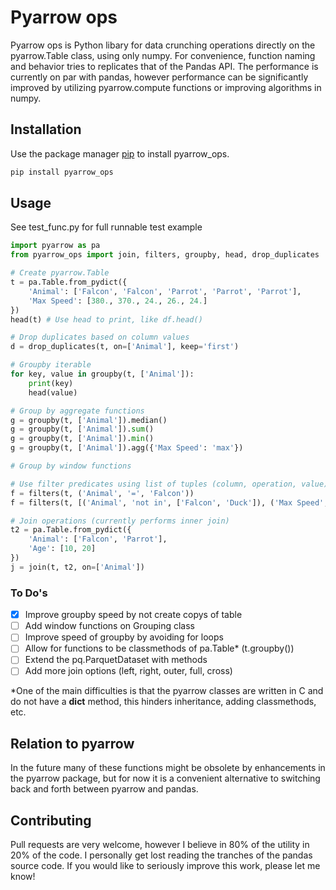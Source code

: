 # Pyarrow ops
Pyarrow ops is Python libary for data crunching operations directly on the pyarrow.Table class, using only numpy. For convenience, function naming and behavior tries to replicates that of the Pandas API. The performance is currently on par with pandas, however performance can be significantly improved by utilizing pyarrow.compute functions or improving algorithms in numpy.

## Installation

Use the package manager [pip](https://pip.pypa.io/en/stable/) to install pyarrow_ops.

```bash
pip install pyarrow_ops
```

## Usage
See test_func.py for full runnable test example

```python
import pyarrow as pa 
from pyarrow_ops import join, filters, groupby, head, drop_duplicates

# Create pyarrow.Table
t = pa.Table.from_pydict({
    'Animal': ['Falcon', 'Falcon', 'Parrot', 'Parrot', 'Parrot'],
    'Max Speed': [380., 370., 24., 26., 24.]
})
head(t) # Use head to print, like df.head()

# Drop duplicates based on column values
d = drop_duplicates(t, on=['Animal'], keep='first')

# Groupby iterable
for key, value in groupby(t, ['Animal']):
    print(key)
    head(value)

# Group by aggregate functions
g = groupby(t, ['Animal']).median()
g = groupby(t, ['Animal']).sum()
g = groupby(t, ['Animal']).min()
g = groupby(t, ['Animal']).agg({'Max Speed': 'max'})

# Group by window functions

# Use filter predicates using list of tuples (column, operation, value)
f = filters(t, ('Animal', '=', 'Falcon'))
f = filters(t, [('Animal', 'not in', ['Falcon', 'Duck']), ('Max Speed', '<', 25)])

# Join operations (currently performs inner join)
t2 = pa.Table.from_pydict({
    'Animal': ['Falcon', 'Parrot'],
    'Age': [10, 20]
})
j = join(t, t2, on=['Animal'])
```

### To Do's
- [x] Improve groupby speed by not create copys of table
- [ ] Add window functions on Grouping class
- [ ] Improve speed of groupby by avoiding for loops
- [ ] Allow for functions to be classmethods of pa.Table* (t.groupby())
- [ ] Extend the pq.ParquetDataset with methods
- [ ] Add more join options (left, right, outer, full, cross)

*One of the main difficulties is that the pyarrow classes are written in C and do not have a __dict__ method, this hinders inheritance, adding classmethods, etc.

## Relation to pyarrow
In the future many of these functions might be obsolete by enhancements in the pyarrow package, but for now it is a convenient alternative to switching back and forth between pyarrow and pandas.

## Contributing
Pull requests are very welcome, however I believe in 80% of the utility in 20% of the code. I personally get lost reading the tranches of the pandas source code. If you would like to seriously improve this work, please let me know!